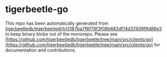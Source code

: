# tigerbeetle-go
This repo has been automatically generated from [tigerbeetledb/tigerbeetle@1c0387ba7f6f79f3f08b683df14d37409f9d86e3](https://github.com/tigerbeetledb/tigerbeetle/commit/1c0387ba7f6f79f3f08b683df14d37409f9d86e3) to keep binary blobs out of the monorepo. Please see [https://github.com/tigerbeetledb/tigerbeetle/tree/main/src/clients/go](https://github.com/tigerbeetledb/tigerbeetle/tree/main/src/clients/go) for documentation and contributions.
